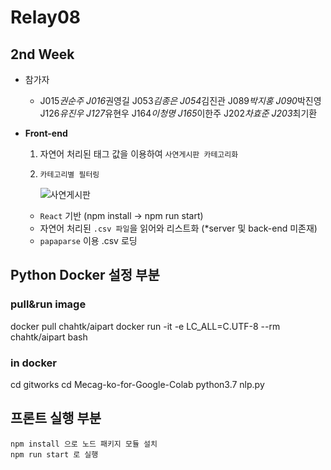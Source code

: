 # Relay08

## 2nd Week

- 참가자

  - J015*권순주
    J016*권영길
    J053*김종은
    J054*김진관
    J089*박지홍
    J090*박진영
    J126*유진우
    J127*유현우
    J164*이청명
    J165*이한주
    J202*차효준
    J203*최기환

- **Front-end**

  1. 자연어 처리된 태그 값을 이용하여 `사연게시판 카테고리화`
  1. `카테고리별 필터링`

     ![사연게시판](https://github.com/boostcamp-2020/relay_08/raw/master/%EA%B8%B0%ED%9A%8D%EC%84%9C/img/board.png)

  - `React` 기반 (npm install -> npm run start)
  - 자연어 처리된 `.csv 파일`을 읽어와 리스트화
    (\*server 및 back-end 미존재)
  - `papaparse` 이용 .csv 로딩

## Python Docker 설정 부분

### pull&run image

docker pull chahtk/aipart
docker run -it -e LC_ALL=C.UTF-8 --rm chahtk/aipart bash

### in docker

cd gitworks
cd Mecag-ko-for-Google-Colab
python3.7 nlp.py

## 프론트 실행 부분

```
npm install 으로 노드 패키지 모듈 설치
npm run start 로 실행

```
